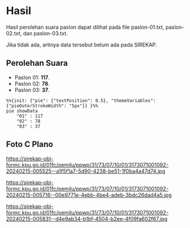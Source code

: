 # Hasil

Hasil perolehan suara paslon dapat dilihat pada file paslon-01.txt, paslon-02.txt, dan paslon-03.txt.

Jika tidak ada, artinya data tersebut belum ada pada SIREKAP.

## Perolehan Suara

 * Paslon 01: **117**.
 * Paslon 02: **78**.
 * Paslon 03: **37**.

```mermaid
%%{init: {"pie": {"textPosition": 0.5}, "themeVariables": {"pieOuterStrokeWidth": "5px"}} }%%
pie showData
    "01" : 117
    "02" : 78
    "03" : 37
```
## Foto C Plano

https://sirekap-obj-formc.kpu.go.id/01fc/pemilu/ppwp/31/73/07/10/01/3173071001092-20240215-005525--a1f5f1a7-5d90-4238-be51-1f0ba4a47d74.jpg

https://sirekap-obj-formc.kpu.go.id/01fc/pemilu/ppwp/31/73/07/10/01/3173071001092-20240215-005716--00e9771e-4ebb-4be4-adeb-3bdc26dad4a5.jpg

https://sirekap-obj-formc.kpu.go.id/01fc/pemilu/ppwp/31/73/07/10/01/3173071001092-20240215-005831--d4e9ab34-b1bf-4504-b2ee-4f09fa602f67.jpg
